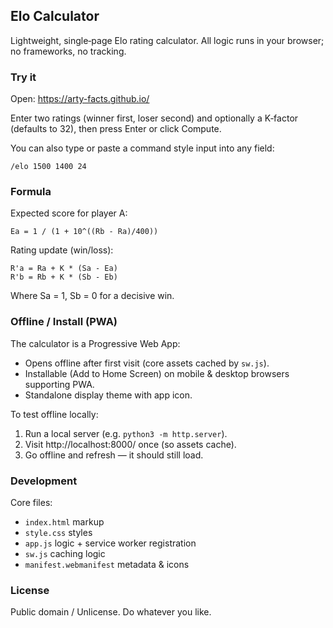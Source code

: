 
## Elo Calculator

Lightweight, single‑page Elo rating calculator. All logic runs in your browser; no frameworks, no tracking.

### Try it

Open: https://arty-facts.github.io/

Enter two ratings (winner first, loser second) and optionally a K‑factor (defaults to 32), then press Enter or click Compute.

You can also type or paste a command style input into any field:

```
/elo 1500 1400 24
```

### Formula

Expected score for player A:

```
Ea = 1 / (1 + 10^((Rb - Ra)/400))
```

Rating update (win/loss):

```
R'a = Ra + K * (Sa - Ea)
R'b = Rb + K * (Sb - Eb)
```

Where Sa = 1, Sb = 0 for a decisive win.

### Offline / Install (PWA)

The calculator is a Progressive Web App:

- Opens offline after first visit (core assets cached by `sw.js`).
- Installable (Add to Home Screen) on mobile & desktop browsers supporting PWA.
- Standalone display theme with app icon.

To test offline locally:
1. Run a local server (e.g. `python3 -m http.server`).
2. Visit http://localhost:8000/ once (so assets cache).
3. Go offline and refresh — it should still load.

### Development

Core files:

- `index.html` markup
- `style.css` styles
- `app.js` logic + service worker registration
- `sw.js` caching logic
- `manifest.webmanifest` metadata & icons

### License

Public domain / Unlicense. Do whatever you like.